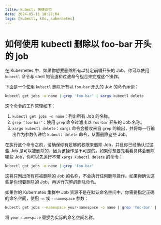 ```yaml
---
title: kubectl 快捷命令
date: 2024-05-11 18:27:04
tags: [kubectl, k8s, kubernetes]
---
```


# 如何使用 kubectl 删除以 foo-bar 开头的 job


在 Kubernetes 中，如果你想要删除所有以特定前缀开头的 Job，你可以使用 `kubectl` 命令与 shell 的管道和过滤命令组合来完成这个操作。

下面是一个使用 `kubectl` 删除所有以 `foo-bar` 开头的 Job 的命令示例：

```sh
kubectl get jobs -o name | grep 'foo-bar' | xargs kubectl delete
```

这个命令的工作原理如下：

1. `kubectl get jobs -o name`：列出所有 Job 的名称。
2. `grep 'foo-bar'`：使用 `grep` 命令过滤出以 `foo-bar` 开头的 Job 名称。
3. `xargs kubectl delete`：`xargs` 命令会接收来自 `grep` 的输出，并将每一行输出作为参数传递给 `kubectl delete` 命令，从而删除这些 Job。

在执行这个命令之前，请确保你有足够的权限来删除 Job，并且你已经确认过这些 Job 是可以被删除的，因为该操作是不可逆的。如果你想要先看看具体会删除哪些 Job，你可以先运行不带 `xargs kubectl delete` 的命令：

```sh
kubectl get jobs -o name | grep 'foo-bar'
```

这将只列出所有将被删除的 Job 的名称，不会执行任何删除操作。如果你确认这些是你想要删除的 Job，再运行完整的删除命令。

如果你的 Kubernetes 集群中 Job 资源不是在默认命名空间中，你需要指定正确的命名空间，使用 `-n` 或 `--namespace` 参数：

```sh
kubectl get jobs --namespace your-namespace -o name | grep 'foo-bar' | xargs kubectl delete --namespace your-namespace
```

将 `your-namespace` 替换为实际的命名空间名称。

